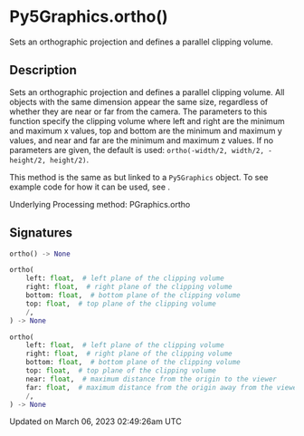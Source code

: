 # Py5Graphics.ortho()

Sets an orthographic projection and defines a parallel clipping volume.

## Description

Sets an orthographic projection and defines a parallel clipping volume. All objects with the same dimension appear the same size, regardless of whether they are near or far from the camera. The parameters to this function specify the clipping volume where left and right are the minimum and maximum x values, top and bottom are the minimum and maximum y values, and near and far are the minimum and maximum z values. If no parameters are given, the default is used: `ortho(-width/2, width/2, -height/2, height/2)`.

This method is the same as [](sketch_ortho) but linked to a `Py5Graphics` object. To see example code for how it can be used, see [](sketch_ortho).

Underlying Processing method: PGraphics.ortho

## Signatures

```python
ortho() -> None

ortho(
    left: float,  # left plane of the clipping volume
    right: float,  # right plane of the clipping volume
    bottom: float,  # bottom plane of the clipping volume
    top: float,  # top plane of the clipping volume
    /,
) -> None

ortho(
    left: float,  # left plane of the clipping volume
    right: float,  # right plane of the clipping volume
    bottom: float,  # bottom plane of the clipping volume
    top: float,  # top plane of the clipping volume
    near: float,  # maximum distance from the origin to the viewer
    far: float,  # maximum distance from the origin away from the viewer
    /,
) -> None
```

Updated on March 06, 2023 02:49:26am UTC
